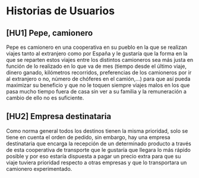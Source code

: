 # Historias de Usuarios

## [HU1] Pepe, camionero
Pepe es camionero en una cooperativa en su pueblo en la que se realizan viajes tanto al extranjero como por España y le gustaría que la forma en la que se reparten estos viajes entre los distintos camioneros sea más justa en función de lo realizado en lo que va de mes (tiempo desde el último viaje, dinero ganado, kilómetros recorridos, preferencias de los camioneros por ir al extranjero o no, número de chóferes en el camión,...) para que así pueda maximizar su beneficio y que no le toquen siempre viajes malos en los que pasa mucho tiempo fuera de casa sin ver a su familia y la remuneración a cambio de ello no es suficiente. 

## [HU2] Empresa destinataria
Como norma general todos los destinos tienen la misma prioridad, solo se tiene en cuenta el orden de pedido, sin embargo, hay una empresa destinataria que encarga la recepción de un determinado producto a través de esta cooperativa de transporte que le gustaría que llegara lo más rápido posible y por eso estaría dispuesta a pagar un precio extra para que su viaje tuviera prioridad respecto a otras empresas y que lo transportara un camionero experimentado.